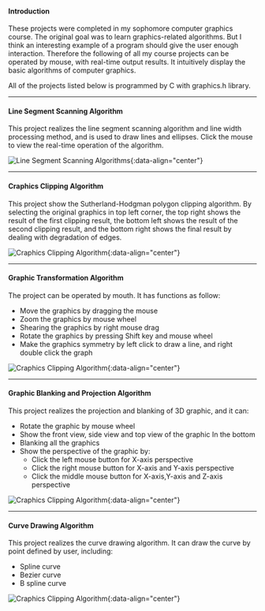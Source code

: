 #### Introduction

These projects were completed in my sophomore computer graphics course.  The original goal was to learn graphics-related algorithms.  But I think an interesting example of a program should give the user enough interaction. Therefore the following of all my course projects can be operated by mouse, with real-time output results. It intuitively display the basic algorithms of computer graphics. 

<!-- outline-start -->

All of the projects listed below is programmed by C with graphics.h library.

<!-- outline-end --> 

***

#### Line Segment Scanning Algorithm

This project realizes the line segment scanning algorithm and line width processing method, and is used to draw lines and ellipses. Click the mouse to view the real-time operation of the algorithm.

![Line Segment Scanning Algorithms](:UN_2_CG/project1.gif){:data-align="center"}

***

#### Craphics Clipping Algorithm

This project show the Sutherland-Hodgman polygon clipping algorithm. By selecting the original graphics in top left corner, the top right shows the result of the first clipping result, the bottom left shows the result of the second clipping result, and the bottom right shows the final result by dealing with degradation of edges.

![Craphics Clipping Algorithm](:UN_2_CG/project2.gif){:data-align="center"}


***

#### Graphic Transformation Algorithm

The project can be operated by mouth. It has functions as follow:

- Move the graphics by dragging the mouse
- Zoom the graphics by mouse wheel
- Shearing the graphics by right mouse drag
- Rotate the graphics by pressing Shift key and mouse wheel
- Make the graphics symmetry by left click to draw a line, and right double click the graph

![Craphics Clipping Algorithm](:UN_2_CG/project3.gif){:data-align="center"}

***

#### Graphic Blanking and Projection Algorithm

This project realizes the projection and blanking of 3D graphic, and it can:
- Rotate the graphic by mouse wheel
- Show the front view, side view and top view of the graphic In the bottom
- Blanking all the graphics
- Show the perspective of the graphic by:
  - Click the left mouse button for X-axis perspective 
  - Click the right mouse button for X-axis and Y-axis perspective 
  - Click the middle mouse button for X-axis,Y-axis and Z-axis perspective 

![Craphics Clipping Algorithm](:UN_2_CG/project4.gif){:data-align="center"}

***

#### Curve Drawing Algorithm

This project realizes the curve drawing algorithm. It can draw the curve by point defined by user, including: 
- Spline curve
- Bezier curve
- B spline curve

![Craphics Clipping Algorithm](:UN_2_CG/project5.gif){:data-align="center"}



